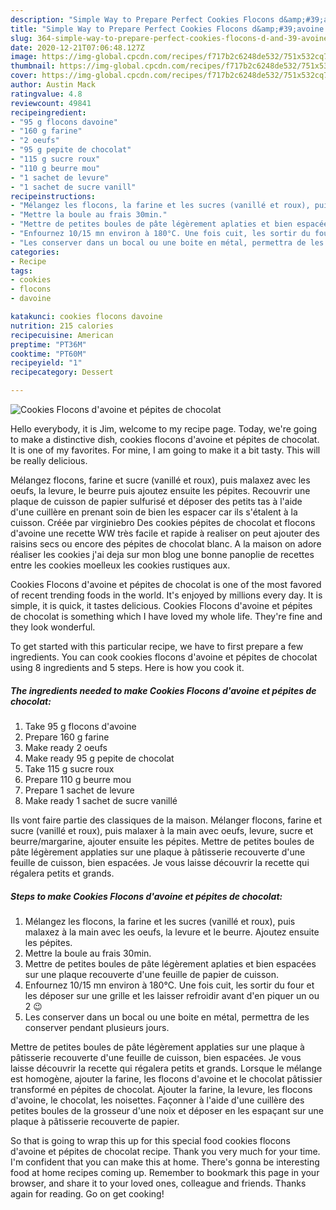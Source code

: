 ```yaml
---
description: "Simple Way to Prepare Perfect Cookies Flocons d&amp;#39;avoine et pépites de chocolat"
title: "Simple Way to Prepare Perfect Cookies Flocons d&amp;#39;avoine et pépites de chocolat"
slug: 364-simple-way-to-prepare-perfect-cookies-flocons-d-and-39-avoine-et-pepites-de-chocolat
date: 2020-12-21T07:06:48.127Z
image: https://img-global.cpcdn.com/recipes/f717b2c6248de532/751x532cq70/cookies-flocons-davoine-et-pepites-de-chocolat-photo-principale-de-la-recette.jpg
thumbnail: https://img-global.cpcdn.com/recipes/f717b2c6248de532/751x532cq70/cookies-flocons-davoine-et-pepites-de-chocolat-photo-principale-de-la-recette.jpg
cover: https://img-global.cpcdn.com/recipes/f717b2c6248de532/751x532cq70/cookies-flocons-davoine-et-pepites-de-chocolat-photo-principale-de-la-recette.jpg
author: Austin Mack
ratingvalue: 4.8
reviewcount: 49841
recipeingredient:
- "95 g flocons davoine"
- "160 g farine"
- "2 oeufs"
- "95 g pepite de chocolat"
- "115 g sucre roux"
- "110 g beurre mou"
- "1 sachet de levure"
- "1 sachet de sucre vanill"
recipeinstructions:
- "Mélangez les flocons, la farine et les sucres (vanillé et roux), puis malaxez à la main avec les oeufs, la levure et le beurre. Ajoutez ensuite les pépites."
- "Mettre la boule au frais 30min."
- "Mettre de petites boules de pâte légèrement aplaties et bien espacées sur une plaque recouverte d&#39;une feuille de papier de cuisson."
- "Enfournez 10/15 mn environ à 180°C. Une fois cuit, les sortir du four et les déposer sur une grille et les laisser refroidir avant d&#39;en piquer un ou 2 😉"
- "Les conserver dans un bocal ou une boite en métal, permettra de les conserver pendant plusieurs jours."
categories:
- Recipe
tags:
- cookies
- flocons
- davoine

katakunci: cookies flocons davoine 
nutrition: 215 calories
recipecuisine: American
preptime: "PT36M"
cooktime: "PT60M"
recipeyield: "1"
recipecategory: Dessert

---
```



![Cookies Flocons d&#39;avoine et pépites de chocolat](https://img-global.cpcdn.com/recipes/f717b2c6248de532/751x532cq70/cookies-flocons-davoine-et-pepites-de-chocolat-photo-principale-de-la-recette.jpg)

Hello everybody, it is Jim, welcome to my recipe page. Today, we're going to make a distinctive dish, cookies flocons d&#39;avoine et pépites de chocolat. It is one of my favorites. For mine, I am going to make it a bit tasty. This will be really delicious.

Mélangez flocons, farine et sucre (vanillé et roux), puis malaxez avec les oeufs, la levure, le beurre puis ajoutez ensuite les pépites. Recouvrir une plaque de cuisson de papier sulfurisé et déposer des petits tas à l&#39;aide d&#39;une cuillère en prenant soin de bien les espacer car ils s&#39;étalent à la cuisson. Créée par virginiebro Des cookies pépites de chocolat et flocons d&#39;avoine une recette WW très facile et rapide à realiser on peut ajouter des raisins secs ou encore des pépites de chocolat blanc. A la maison on adore réaliser les cookies j&#39;ai deja sur mon blog une bonne panoplie de recettes entre les cookies moelleux les cookies rustiques aux.

Cookies Flocons d&#39;avoine et pépites de chocolat is one of the most favored of recent trending foods in the world. It's enjoyed by millions every day. It is simple, it is quick, it tastes delicious. Cookies Flocons d&#39;avoine et pépites de chocolat is something which I have loved my whole life. They're fine and they look wonderful.


To get started with this particular recipe, we have to first prepare a few ingredients. You can cook cookies flocons d&#39;avoine et pépites de chocolat using 8 ingredients and 5 steps. Here is how you cook it.

<!--inarticleads1-->

##### The ingredients needed to make Cookies Flocons d&#39;avoine et pépites de chocolat:

1. Take 95 g flocons d&#39;avoine
1. Prepare 160 g farine
1. Make ready 2 oeufs
1. Make ready 95 g pepite de chocolat
1. Take 115 g sucre roux
1. Prepare 110 g beurre mou
1. Prepare 1 sachet de levure
1. Make ready 1 sachet de sucre vanillé


Ils vont faire partie des classiques de la maison. Mélanger flocons, farine et sucre (vanillé et roux), puis malaxer à la main avec oeufs, levure, sucre et beurre/margarine, ajouter ensuite les pépites. Mettre de petites boules de pâte légèrement applaties sur une plaque à pâtisserie recouverte d&#39;une feuille de cuisson, bien espacées. Je vous laisse découvrir la recette qui régalera petits et grands. 

<!--inarticleads2-->

##### Steps to make Cookies Flocons d&#39;avoine et pépites de chocolat:

1. Mélangez les flocons, la farine et les sucres (vanillé et roux), puis malaxez à la main avec les oeufs, la levure et le beurre. Ajoutez ensuite les pépites.
1. Mettre la boule au frais 30min.
1. Mettre de petites boules de pâte légèrement aplaties et bien espacées sur une plaque recouverte d&#39;une feuille de papier de cuisson.
1. Enfournez 10/15 mn environ à 180°C. Une fois cuit, les sortir du four et les déposer sur une grille et les laisser refroidir avant d&#39;en piquer un ou 2 😉
1. Les conserver dans un bocal ou une boite en métal, permettra de les conserver pendant plusieurs jours.


Mettre de petites boules de pâte légèrement applaties sur une plaque à pâtisserie recouverte d&#39;une feuille de cuisson, bien espacées. Je vous laisse découvrir la recette qui régalera petits et grands. Lorsque le mélange est homogène, ajouter la farine, les flocons d&#39;avoine et le chocolat pâtissier transformé en pépites de chocolat. Ajouter la farine, la levure, les flocons d&#39;avoine, le chocolat, les noisettes. Façonner à l&#39;aide d&#39;une cuillère des petites boules de la grosseur d&#39;une noix et déposer en les espaçant sur une plaque à pâtisserie recouverte de papier. 

So that is going to wrap this up for this special food cookies flocons d&#39;avoine et pépites de chocolat recipe. Thank you very much for your time. I'm confident that you can make this at home. There's gonna be interesting food at home recipes coming up. Remember to bookmark this page in your browser, and share it to your loved ones, colleague and friends. Thanks again for reading. Go on get cooking!
